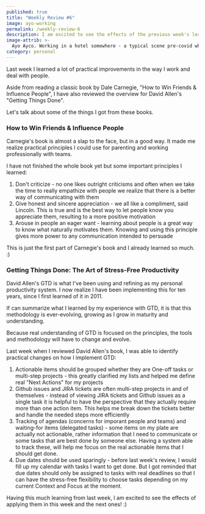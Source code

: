 ```yaml
---
published: true
title: "Weekly Review #6"
image: ayo-working
permalink: /weekly-review-6
description: I am excited to see the effects of the previous week's learning
image-attrib: >-
  Ayo Ayco. Working in a hotel somewhere - a typical scene pre-covid where I could work remotely anywhere for real
category: personal
---
```


Last week I learned a lot of practical improvements in the way I work and deal with people.<!--more-->

Aside from reading a classic book by Dale Carnegie, "How to Win Friends & Influence People", I have also reviewed the overview for David Allen's "Getting Things Done".

Let's talk about some of the things I got from these books.

### How to Win Friends & Influence People

Carnegie's book is almost a slap to the face, but in a good way. It made me realize practical principles I could use for parenting and working professionally with teams.

I have not finished the whole book yet but some important principles I learned:

1. Don't criticize - no one likes outright criticisms and often when we take the time to really empathize with people we realize that there is a better way of communicating with them
2. Give honest and sincere appreciation - we all like a compliment, said Lincoln. This is true and is the best way to let people know you appreciate them, resulting to a more positive motivation
3. Arouse in people an eager want - learning about people is a great way to know what naturally motivates them. Knowing and using this principle gives more power to any communication intended to persuade

This is just the first part of Carnegie's book and I already learned so much. :)

### Getting Things Done: The Art of Stress-Free Productivity

David Allen's GTD is what I've been using and refining as my personal productivity system. I now realize I have been implementing this for ten years, since I first learned of it in 2011.

If can summarize what I learned by my experience with GTD, it is that this methodology is ever-evolving, growing as I grow in maturity and understanding.

Because real understanding of GTD is focused on the principles, the tools and methodology will have to change and evolve.

Last week when I reviewed David Allen's book, I was able to identify practical changes on how I implement GTD:

1. Actionable items should be grouped whether they are One-off tasks or multi-step projects - this greatly clarified my lists and helped me define real "Next Actions" for my projects
2. Github issues and JIRA tickets are often multi-step projects in and of themselves - instead of viewing JIRA tickets and Github issues as a single task it is helpful to have the perspective that they actually require more than one action item. This helps me break down the tickets better and handle the needed steps more efficiently
3. Tracking of agendas (concerns for imporant people and teams) and waiting-for items (delegated tasks) - some items on my plate are actually not actionable, rather information that I need to communicate or some tasks that are best done by someone else. Having a system able to track these, will help me focus on the real actionable items that I should get done.
4. Due dates should be used sparingly - before last week's review, I would fill up my calendar with tasks I want to get done. But I got reminded that due dates should only be assigned to tasks with real deadlines so that I can have the stress-free flexibility to choose tasks depending on my current Context and Focus at the moment.

Having this much learning from last week, I am excited to see the effects of applying them in this week and the next ones! :)
